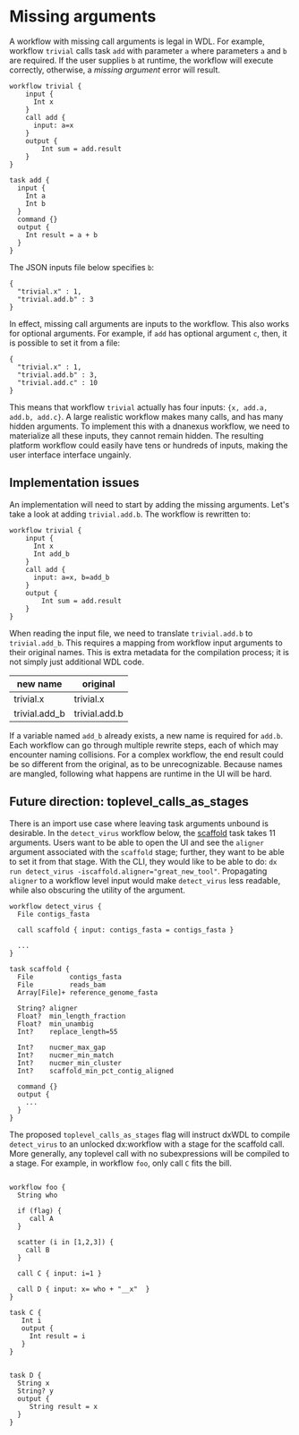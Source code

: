 # Missing arguments

A workflow with missing call arguments is legal in WDL. For example,
workflow `trivial` calls task `add` with parameter `a` where
parameters `a` and `b` are required. If the user supplies
`b` at runtime, the workflow will execute correctly, otherwise, a
*missing argument* error will result.

```wdl
workflow trivial {
    input {
      Int x
    }
    call add {
      input: a=x
    }
    output {
        Int sum = add.result
    }
}

task add {
  input {
    Int a
    Int b
  }
  command {}
  output {
    Int result = a + b
  }
}
```

The JSON inputs file below specifies `b`:
```
{
  "trivial.x" : 1,
  "trivial.add.b" : 3
}
```

In effect, missing call arguments are inputs to the workflow. This
also works for optional arguments. For example, if `add` has optional
argument `c`, then, it is possible to set it from a file:
```
{
  "trivial.x" : 1,
  "trivial.add.b" : 3,
  "trivial.add.c" : 10
}
```

This means that workflow `trivial` actually has four inputs: `{x,
add.a, add.b, add.c}`. A large realistic workflow makes many calls,
and has many hidden arguments. To implement this with a dnanexus
workflow, we need to materialize all these inputs, they cannot remain
hidden. The resulting platform workflow could easily have tens or
hundreds of inputs, making the user interface interface ungainly.

## Implementation issues

An implementation will need to start by adding the missing arguments. Let's
take a look at adding `trivial.add.b`. The workflow is rewritten to:

```wdl
workflow trivial {
    input {
      Int x
      Int add_b
    }
    call add {
      input: a=x, b=add_b
    }
    output {
        Int sum = add.result
    }
}
```

When reading the input file, we need to translate `trivial.add.b` to `trivial.add_b`. This requires
a mapping from workflow input arguments to their original names. This is extra
metadata for the compilation process; it is not simply just additional WDL code.

| new name | original |
| -------- | --------   |
| trivial.x | trivial.x  |
| trivial.add_b | trivial.add.b |

If a variable named `add_b` already exists, a new name is required for `add.b`.
Each workflow can go through multiple rewrite steps, each of which may encounter
naming collisions. For a complex workflow, the end result could be so different from
the original, as to be unrecognizable. Because names are mangled, following what
happens are runtime in the UI will be hard.


## Future direction: toplevel_calls_as_stages

There is an import use case where leaving task arguments unbound is
desirable. In the `detect_virus` workflow below, the
[scaffold](https://github.com/broadinstitute/viral-ngs/blob/master/pipes/WDL/workflows/tasks/assembly.wdl)
task takes 11 arguments. Users want to be able to open the UI and see
the `aligner` argument associated with the `scaffold` stage; further,
they want to be able to set it from that stage. With the CLI, they
would like to be able to do: `dx run detect_virus
-iscaffold.aligner="great_new_tool"`. Propagating `aligner` to a
workflow level input would make `detect_virus` less readable, while
also obscuring the utility of the argument.


```wdl
workflow detect_virus {
  File contigs_fasta

  call scaffold { input: contigs_fasta = contigs_fasta }

  ...
}

task scaffold {
  File         contigs_fasta
  File         reads_bam
  Array[File]+ reference_genome_fasta

  String? aligner
  Float?  min_length_fraction
  Float?  min_unambig
  Int?    replace_length=55

  Int?    nucmer_max_gap
  Int?    nucmer_min_match
  Int?    nucmer_min_cluster
  Int?    scaffold_min_pct_contig_aligned

  command {}
  output {
    ...
  }
}
```

The proposed `toplevel_calls_as_stages` flag will instruct dxWDL to
compile `detect_virus` to an unlocked dx:workflow with a stage for the
scaffold call. More generally, any toplevel call with no
subexpressions will be compiled to a stage. For example, in workflow
`foo`, only call `C` fits the bill.

```wdl

workflow foo {
  String who

  if (flag) {
     call A
  }

  scatter (i in [1,2,3]) {
    call B
  }

  call C { input: i=1 }

  call D { input: x= who + "__x"  }
}

task C {
   Int i
   output {
     Int result = i
   }
}


task D {
  String x
  String? y
  output {
     String result = x
  }
}
```
